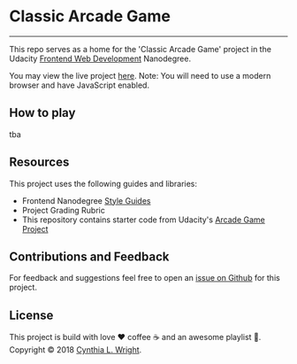 
# Classic Arcade Game
--------

This repo serves as a home for the 'Classic Arcade Game' project in the Udacity [Frontend Web Development](https://www.udacity.com/course/front-end-web-developer-nanodegree--nd001) Nanodegree. 

You may view the live project [here](https://cynsdaemon.github.io/classic-arcade-game/). Note: You will need to use a modern browser and have JavaScript enabled. 

How to play
--------
tba

Resources
--------

This project uses the following guides and libraries:

- Frontend Nanodegree [Style Guides](https://github.com/udacity/frontend-nanodegree-styleguide)
- Project Grading Rubric 
- This repository contains starter code from Udacity's [Arcade Game Project](https://github.com/udacity/frontend-nanodegree-arcade-game)
 
Contributions and Feedback
--------

For feedback and suggestions feel free to open an [issue on Github](https://github.com/cynsdaemon/classic-arcade-game/issues) for this project.


License
--------

This project is build with love :heart: coffee :coffee: and an awesome playlist :musical_note:. Copyright &copy; 2018 [Cynthia L. Wright](https://www.cynthialanel.com).

